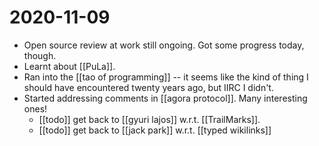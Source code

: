# 2020-11-09

 - Open source review at work still ongoing. Got some progress today, though.
 - Learnt about [[PuLa]].
 - Ran into the [[tao of programming]] -- it seems like the kind of thing I should have encountered twenty years ago, but IIRC I didn't.
 - Started addressing comments in [[agora protocol]]. Many interesting ones!
   - [[todo]] get back to [[gyuri lajos]] w.r.t. [[TrailMarks]].
   - [[todo]] get back to [[jack park]] w.r.t. [[typed wikilinks]]